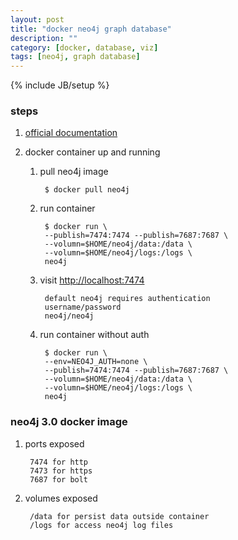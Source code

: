 ```yaml
---
layout: post
title: "docker neo4j graph database"
description: ""
category: [docker, database, viz]
tags: [neo4j, graph database]
---
```

{% include JB/setup %}


### steps

1. [official documentation](https://neo4j.com/developer/docker/)

1. docker container up and running

    1. pull neo4j image

            $ docker pull neo4j

    1. run container

            $ docker run \
            --publish=7474:7474 --publish=7687:7687 \
            --volumn=$HOME/neo4j/data:/data \
            --volumn=$HOME/neo4j/logs:/logs \
            neo4j

    1. visit <http://localhost:7474>

            default neo4j requires authentication
            username/password
            neo4j/neo4j

    1. run container without auth

            $ docker run \
            --env=NEO4J_AUTH=none \
            --publish=7474:7474 --publish=7687:7687 \
            --volumn=$HOME/neo4j/data:/data \
            --volumn=$HOME/neo4j/logs:/logs \
            neo4j

### neo4j 3.0 docker image

1. ports exposed

        7474 for http
        7473 for https
        7687 for bolt

1. volumes exposed

        /data for persist data outside container
        /logs for access neo4j log files
